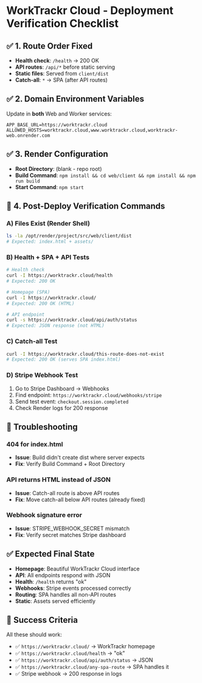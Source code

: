 # WorkTrackr Cloud - Deployment Verification Checklist

## ✅ 1. Route Order Fixed
- **Health check**: `/health` → 200 OK
- **API routes**: `/api/*` before static serving
- **Static files**: Served from `client/dist`
- **Catch-all**: `*` → SPA (after API routes)

## ✅ 2. Domain Environment Variables
Update in **both** Web and Worker services:

```env
APP_BASE_URL=https://worktrackr.cloud
ALLOWED_HOSTS=worktrackr.cloud,www.worktrackr.cloud,worktrackr-web.onrender.com
```

## ✅ 3. Render Configuration
- **Root Directory**: (blank - repo root)
- **Build Command**: `npm install && cd web/client && npm install && npm run build`
- **Start Command**: `npm start`

## 🧪 4. Post-Deploy Verification Commands

### A) Files Exist (Render Shell)
```bash
ls -la /opt/render/project/src/web/client/dist
# Expected: index.html + assets/
```

### B) Health + SPA + API Tests
```bash
# Health check
curl -I https://worktrackr.cloud/health
# Expected: 200 OK

# Homepage (SPA)
curl -I https://worktrackr.cloud/
# Expected: 200 OK (HTML)

# API endpoint
curl -s https://worktrackr.cloud/api/auth/status
# Expected: JSON response (not HTML)
```

### C) Catch-all Test
```bash
curl -I https://worktrackr.cloud/this-route-does-not-exist
# Expected: 200 OK (serves SPA index.html)
```

### D) Stripe Webhook Test
1. Go to Stripe Dashboard → Webhooks
2. Find endpoint: `https://worktrackr.cloud/webhooks/stripe`
3. Send test event: `checkout.session.completed`
4. Check Render logs for 200 response

## 🚨 Troubleshooting

### 404 for index.html
- **Issue**: Build didn't create dist where server expects
- **Fix**: Verify Build Command + Root Directory

### API returns HTML instead of JSON
- **Issue**: Catch-all route is above API routes
- **Fix**: Move catch-all below API routes (already fixed)

### Webhook signature error
- **Issue**: STRIPE_WEBHOOK_SECRET mismatch
- **Fix**: Verify secret matches Stripe dashboard

## ✅ Expected Final State

- **Homepage**: Beautiful WorkTrackr Cloud interface
- **API**: All endpoints respond with JSON
- **Health**: `/health` returns "ok"
- **Webhooks**: Stripe events processed correctly
- **Routing**: SPA handles all non-API routes
- **Static**: Assets served efficiently

## 🎯 Success Criteria

All these should work:
- ✅ `https://worktrackr.cloud/` → WorkTrackr homepage
- ✅ `https://worktrackr.cloud/health` → "ok"
- ✅ `https://worktrackr.cloud/api/auth/status` → JSON
- ✅ `https://worktrackr.cloud/any-spa-route` → SPA handles it
- ✅ Stripe webhook → 200 response in logs

